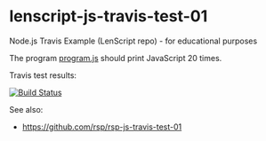 lenscript-js-travis-test-01
=
Node.js Travis Example (LenScript repo) - for educational purposes

The program [program.js](program.js) should print JavaScript 20 times.

Travis test results:

[![Build Status](https://travis-ci.org/lenscript/lenscript-js-travis-test-01.svg?branch=master)](https://travis-ci.org/lenscript/lenscript-js-travis-test-01)

See also:

* https://github.com/rsp/rsp-js-travis-test-01
